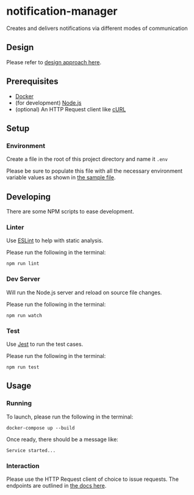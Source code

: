 # notification-manager

Creates and delivers notifications via different modes of communication

## Design

Please refer to [design approach here](doc/design.md).

## Prerequisites

* [Docker](https://docs.docker.com/get-docker/)
* (for development) [Node.js](https://nodejs.org/en/download/)
* (optional) An HTTP Request client like [cURL](https://github.com/curl/curl)

## Setup

### Environment

Create a file in the root of this project directory and name it `.env`

Please be sure to populate this file with all the necessary environment variable values as
shown in [the sample file](.env.sample).

## Developing

There are some NPM scripts to ease development.

### Linter

Use [ESLint](https://eslint.org/) to help with static analysis.

Please run the following in the terminal:

```
npm run lint
```

### Dev Server

Will run the Node.js server and reload on source file changes.

Please run the following in the terminal:

```
npm run watch
```

### Test

Use [Jest](https://jestjs.io/) to run the test cases.

Please run the following in the terminal:

```
npm run test
```

## Usage

### Running

To launch, please run the following in the terminal:

```
docker-compose up --build
```

Once ready, there should be a message like:

```
Service started...
```

### Interaction

Please use the HTTP Request client of choice to issue requests. The endpoints
are outlined in [the docs here](doc/api/api.md).
